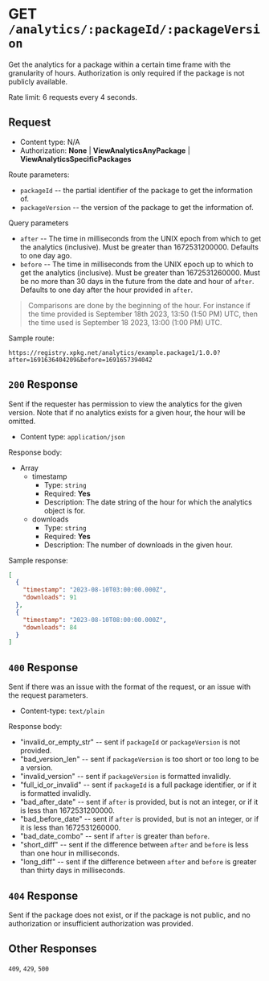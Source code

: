# GET `/analytics/:packageId/:packageVersion`

Get the analytics for a package within a certain time frame with the granularity of hours. Authorization is only required if the package is not publicly available.

Rate limit: 6 requests every 4 seconds.

## Request

- Content type: N/A
- Authorization: **None** | **ViewAnalyticsAnyPackage** | **ViewAnalyticsSpecificPackages**

Route parameters:

- `packageId` -- the partial identifier of the package to get the information of.
- `packageVersion` -- the version of the package to get the information of.

Query parameters

- `after` -- The time in milliseconds from the UNIX epoch from which to get the analytics (inclusive). Must be greater than 1672531200000. Defaults to one day ago.
- `before` -- The time in milliseconds from the UNIX epoch up to which to get the analytics (inclusive). Must be greater than 1672531260000. Must be no more than 30 days in the future from the date and hour of `after`. Defaults to one day after the hour provided in `after`.

> Comparisons are done by the beginning of the hour. For instance if the time provided is September 18th 2023, 13:50 (1:50 PM) UTC, then the time used is September 18 2023, 13:00 (1:00 PM) UTC.

Sample route:

```uri
https://registry.xpkg.net/analytics/example.package1/1.0.0?after=1691636404209&before=1691657394042
```

## `200` Response

Sent if the requester has permission to view the analytics for the given version. Note that if no analytics exists for a given hour, the hour will be omitted.

- Content type: `application/json`

Response body: 

- Array
  - timestamp
    - Type: `string`
    - Required: **Yes**
    - Description: The date string of the hour for which the analytics object is for.
  - downloads
    - Type: `string`
    - Required: **Yes**
    - Description: The number of downloads in the given hour.

Sample response:

```json
[
  {
    "timestamp": "2023-08-10T03:00:00.000Z",
    "downloads": 91
  },
  {
    "timestamp": "2023-08-10T08:00:00.000Z",
    "downloads": 84
  }
]
```

## `400` Response

Sent if there was an issue with the format of the request, or an issue with the request parameters.

- Content-type: `text/plain`

Response body:

- "invalid_or_empty_str" -- sent if `packageId` or `packageVersion` is not provided.
- "bad_version_len" -- sent if `packageVersion` is too short or too long to be a version.
- "invalid_version" -- sent if `packageVersion` is formatted invalidly.
- "full_id_or_invalid" -- sent if `packageId` is a full package identifier, or if it is formatted invalidly.
- "bad_after_date" -- sent if `after` is provided, but is not an integer, or if it is less than 1672531200000.
- "bad_before_date" -- sent if `after` is provided, but is not an integer, or if it is less than 1672531260000.
- "bad_date_combo" -- sent if `after` is greater than `before`.
- "short_diff" -- sent if the difference between `after` and `before` is less than one hour in milliseconds.
- "long_diff" -- sent if the difference between `after` and `before` is greater than thirty days in milliseconds.

## `404` Response

Sent if the package does not exist, or if the package is not public, and no authorization or insufficient authorization was provided.

## Other Responses

`409`, `429`, `500`